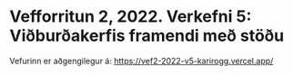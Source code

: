 # Vefforritun 2, 2022. Verkefni 5: Viðburðakerfis framendi með stöðu

Vefurinn er aðgengilegur á: https://vef2-2022-v5-karirogg.vercel.app/
